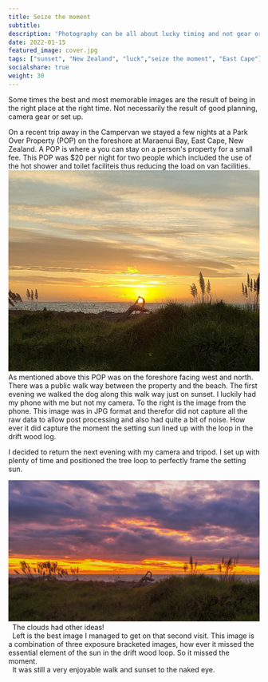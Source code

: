 ```yaml
---
title: Seize the moment
subtitle: 
description: 'Photography can be all about lucky timing and not gear or planning'
date: 2022-01-15
featured_image: cover.jpg
tags: ["sunset", "New Zealand", "luck","seize the moment", "East Cape"]
socialshare: true
weight: 30
---
```


Some times the best and most memorable images are the result of being in the right place at the right time.  Not necessarily the result of good planning, camera gear or set up. 

On a recent trip away in the Campervan we stayed a few nights at a Park Over Property (POP) on the foreshore at Maraenui Bay, East Cape, New Zealand.  A POP is where a you can stay on a person's property for a small fee.  This POP was $20 per night for two people which included the use of the hot shower and toilet faciliteis thus reducing the load on van facilities.
![.fr|Sunset on phone, East Cape, ](cover.jpg)
As mentioned above this POP was on the foreshore facing west and north. There was a public walk way between the property and the beach. The first evening we walked the dog along this walk way just on sunset. I luckily had my phone with me but not my camera.  To the right is the image from the phone. This image was in JPG format and therefor did not capture all the raw data to allow post processing and also had quite a bit of noise.  How ever it did capture the moment the setting sun lined up with the loop in the drift wood log.
&nbsp;
&nbsp;    
         
I decided to return the next evening with my camera and tripod. I set up with plenty of time and positioned the tree loop to perfectly frame the setting sun.  

 ![.fl|Sunset Planned, East Cape](planned.jpg)
&nbsp;
The clouds had other ideas!  
&nbsp;
 Left is the best image I managed to get on that second visit. This image is a combination of three exposure bracketed images, how ever it missed the essential element of the sun in the drift wood loop.  So it missed the moment.  
 &nbsp;
It was still a very enjoyable walk and sunset to the naked eye.

&nbsp;
&nbsp;








